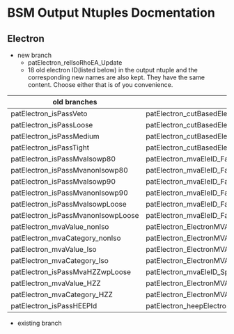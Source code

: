 # BSM Output Ntuples Docmentation
## Electron
* new branch
    * patElectron_relIsoRhoEA_Update
    * 18 old electron ID(listed below) in  the output ntuple and the corresponding new names are also kept. They have the same content. Choose either that is of you convenience.  

old branches | new branches
------------ | ------------
patElectron_isPassVeto | patElectron_cutBasedElectronID_Fall17_94X_V2_veto
patElectron_isPassLoose | patElectron_cutBasedElectronID_Fall17_94X_V2_loose
patElectron_isPassMedium | patElectron_cutBasedElectronID_Fall17_94X_V2_medium
patElectron_isPassTight | patElectron_cutBasedElectronID_Fall17_94X_V2_tight
patElectron_isPassMvaIsowp80 | patElectron_mvaEleID_Fall17_iso_V2_wp80
patElectron_isPassMvanonIsowp80 | patElectron_mvaEleID_Fall17_noIso_V2_wp80
patElectron_isPassMvaIsowp90 | patElectron_mvaEleID_Fall17_iso_V2_wp90
patElectron_isPassMvanonIsowp90 | patElectron_mvaEleID_Fall17_noIso_V2_wp90
patElectron_isPassMvaIsowpLoose | patElectron_mvaEleID_Fall17_iso_V2_wpLoose
patElectron_isPassMvanonIsowpLoose | patElectron_mvaEleID_Fall17_noIso_V2_wpLoose
patElectron_mvaValue_nonIso | patElectron_ElectronMVAEstimatorRun2Fall17NoIsoV2Values
patElectron_mvaCategory_nonIso | patElectron_ElectronMVAEstimatorRun2Fall17NoIsoV2Categories
patElectron_mvaValue_Iso | patElectron_ElectronMVAEstimatorRun2Fall17IsoV2Values
patElectron_mvaCategory_Iso | patElectron_ElectronMVAEstimatorRun2Fall17IsoV2Categories
patElectron_isPassMvaHZZwpLoose | patElectron_mvaEleID_Spring16_HZZ_V1_wpLoose
patElectron_mvaValue_HZZ | patElectron_ElectronMVAEstimatorRun2Spring16HZZV1Values
patElectron_mvaCategory_HZZ | patElectron_ElectronMVAEstimatorRun2Spring16HZZV1Categories
patElectron_isPassHEEPId | patElectron_heepElectronID_HEEPV70

* existing branch
